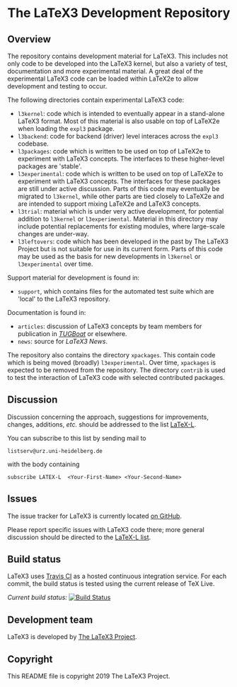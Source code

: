 # The LaTeX3 Development Repository

## Overview

The repository contains development material for LaTeX3. This includes
not only code to be developed into the LaTeX3 kernel, but also a variety
of test, documentation and more experimental material. A great deal of
the experimental LaTeX3 code can be loaded within LaTeX2e to allow
development and testing to occur.

The following directories contain experimental LaTeX3 code:

* `l3kernel`: code which is intended to eventually appear in a
  stand-alone LaTeX3 format. Most of this material is also
  usable on top of LaTeX2e when loading the `expl3` package.
* `l3backend`: code for backend (driver) level interaces across
  the `expl3` codebase.
* `l3packages`: code which is written to be used on top of
  LaTeX2e to experiment with LaTeX3 concepts. The interfaces to these
  higher-level packages are 'stable'.
* `l3experimental`: code which is written to be used on top of
  LaTeX2e to experiment with LaTeX3 concepts. The interfaces
  for these packages are still under active discussion. Parts of this code may
  eventually be migrated to `l3kernel`, while other parts are tied closely
  to LaTeX2e and are intended to support mixing LaTeX2e and LaTeX3 concepts.
* `l3trial`: material which is under very active development, for potential
  addition to `l3kernel` or `l3experimental`. Material in this directory
  may include potential replacements for existing modules, where large-scale
  changes are under-way.
* `l3leftovers`: code which has been developed in the past by The
  LaTeX3 Project but is not suitable for use in its current form.
  Parts of this code may be used as the basis for new developments
  in `l3kernel` or `l3experimental` over time.

Support material for development is found in:

* `support`, which contains files for the automated test suite which are
  'local' to the LaTeX3 repository.

Documentation is found in:

* `articles`: discussion of LaTeX3 concepts by team members for
  publication in [_TUGBoat_](http://www.tug.org/tugboat) or elsewhere.
* `news`: source for _LaTeX3 News_.

The repository also contains the directory `xpackages`. This
contain code which is being moved (broadly) `l3experimental`.
Over time, `xpackages` is expected to be removed from the repository.
The directory `contrib` is used to test the interaction of LaTeX3
code with selected contributed packages.

## Discussion

Discussion concerning the approach, suggestions for improvements,
changes, additions, _etc._ should be addressed to the list
[LaTeX-L](https://listserv.uni-heidelberg.de/cgi-bin/wa?A0=LATEX-L).

You can subscribe to this list by sending mail to

    listserv@urz.uni-heidelberg.de

with the body containing

    subscribe LATEX-L  <Your-First-Name> <Your-Second-Name>

## Issues

The issue tracker for LaTeX3 is currently located
[on GitHub](https://github.com/latex3/latex3/issues).

Please report specific issues with LaTeX3 code there; more general
discussion should be directed to the [LaTeX-L list](#Discussion).

## Build status

LaTeX3 uses [Travis CI](https://travis-ci.org/) as a hosted continuous
integration service. For each commit, the build status is tested using
the current release of TeX Live.

_Current build status:_
[![Build Status](https://travis-ci.org/latex3/latex3.svg?branch=master)](https://travis-ci.org/latex3/latex3)

## Development team

LaTeX3 is developed by [The LaTeX3 Project](https://latex-project.org).

## Copyright

This README file is copyright 2019 The LaTeX3 Project.
